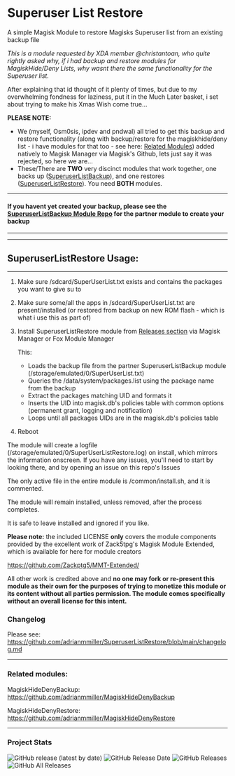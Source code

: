 # Superuser List Restore

A simple Magisk Module to restore Magisks Superuser list from an existing backup file

*This is a module requested by XDA member @christantoan, who quite rightly asked why, if i had backup and restore modules for MagiskHide/Deny Lists, why wasnt there the same functionality for the Superuser list.*

After explaining that id thought of it plenty of times, but due to my overwhelming fondness for laziness, put it in the Much Later basket, i set about trying to make his Xmas Wish come true...

**PLEASE NOTE:** 

- We (myself, Osm0sis, ipdev and pndwal) all tried to get this backup and restore functionality (along with backup/restore for the magiskhide/deny list - i have modules for that too - see here: [Related Modules](#related-modules)) added natively to Magisk Manager via Magisk's Github, lets just say it was rejected, so here we are...
- These/There are **TWO** very discinct modules that work together, one backs up ([SuperuserListBackup](https://github.com/adrianmmiller/SuperuserListBackup)),
and one restores ([SuperuserListRestore](https://github.com/adrianmmiller/SuperuserListRestore)). You need **BOTH** modules. 

---

#### **If you havent yet created your backup, please see the [SuperuserListBackup Module Repo](https://github.com/adrianmmiller/SuperuserListBackup) for the partner module to create your backup**

---

---

## **SuperuserListRestore Usage:**

---

1) Make sure /sdcard/SuperUserList.txt exists and contains the packages you want to give su to

2) Make sure some/all the apps in /sdcard/SuperUserList.txt are present/installed (or restored from backup on new ROM flash - which is what i use this as part of)

3) Install SuperuserListRestore module from [Releases section](https://github.com/adrianmmiller/SuperuserListRestore/releases/latest) via Magisk Manager or Fox Module Manager

      This:

      - Loads the backup file from the partner SuperuserListBackup module (/storage/emulated/0/SuperUserList.txt)
      - Queries the /data/system/packages.list using the package name from the backup
      - Extract the packages matching UID and formats it
      - Inserts the UID into magisk.db's policies table with common options (permanent grant, logging and notification)
      - Loops until all packages UIDs are in the magisk.db's policies table
 
4) Reboot

The module will create a logfile (/storage/emulated/0/SuperUserListRestore.log) on install, which mirrors the information onscreen. If you have any issues, you'll need to start by looking there, and by opening an issue on this repo's Issues

The only active file in the entire module is /common/install.sh, and it is commented.

The module will remain installed, unless removed, after the process completes.

It is safe to leave installed and ignored if you like.


**Please note:** the included LICENSE **only** covers the module components provided by the excellent work of Zack5tpg's 
Magisk Module Extended, which is available for here for module creators

https://github.com/Zackptg5/MMT-Extended/

All other work is credited above and **no one may fork or re-present this module as their own for the purposes of trying to 
monetize this module or its content without all parties permission. The module comes specifically without an overall license 
for this intent.**


### Changelog ###

Please see: https://github.com/adrianmmiller/SuperuserListRestore/blob/main/changelog.md

---

### **Related modules:**

MagiskHideDenyBackup: https://github.com/adrianmmiller/MagiskHideDenyBackup

MagiskHideDenyRestore: https://github.com/adrianmmiller/MagiskHideDenyRestore

---

### Project Stats ###

![GitHub release (latest by date)](https://img.shields.io/github/v/release/adrianmmiller/SuperuserListRestore?label=Release&style=plastic)
![GitHub Release Date](https://img.shields.io/github/release-date/adrianmmiller/SuperuserListRestore?label=Release%20Date&style=plastic)
![GitHub Releases](https://img.shields.io/github/downloads/adrianmmiller/SuperuserListRestore/latest/total?label=Downloads%20%28Latest%20Release%29&style=plastic)
![GitHub All Releases](https://img.shields.io/github/downloads/adrianmmiller/SuperuserListRestore/total?label=Total%20Downloads%20%28All%20Releases%29&style=plastic)
